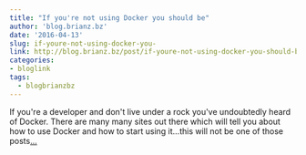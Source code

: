 ```yaml
---
title: "If you're not using Docker you should be"
author: 'blog.brianz.bz'
date: '2016-04-13'
slug: if-youre-not-using-docker-you-
link: http://blog.brianz.bz/post/if-youre-not-using-docker-you-should-be/
categories:
- bloglink
tags:
  - blogbrianzbz
---
```


If you're a developer and don't live under a rock you've undoubtedly heard of Docker. There are many many sites out there which will tell you about how to use Docker and how to start using it...this will not be one of those posts[... <i class="fas fa-external-link-alt"></i>](http://blog.brianz.bz/post/if-youre-not-using-docker-you-should-be/)


